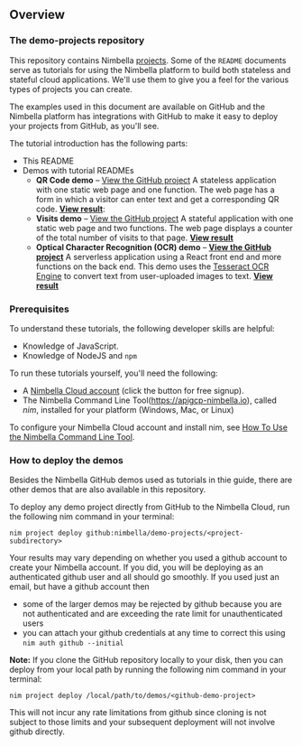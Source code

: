 ## Overview

### The demo-projects repository

This repository contains Nimbella [projects](https://apigcp.nimbella.io/downloads/nim/nim.html#overview-of-nimbella-projects-actions-and-deployment).  Some of the `README` documents serve as tutorials
for using the Nimbella platform to build  both stateless and stateful cloud applications.  We'll use them to give you a feel for the various types of projects you can create.

The examples used in this document are available on GitHub and the Nimbella platform has integrations with GitHub to make it easy to deploy your projects from GitHub, as you'll see.

The tutorial introduction has the following parts:

- This README
- Demos with tutorial READMEs
  - **QR Code demo** – [View the GitHub project](https://github.com/nimbella/demo-projects/tree/master/qrcode)
    A stateless application with one static web page and one function. The web page has a form in which a visitor can enter text and get a corresponding QR code.
    [**View result**](https://qrdemo-apigcp.nimbella.io/?text=somewhere+over+the+rainbow):
  - **Visits demo** – [View the GitHub  project](https://github.com/nimbella/demo-projects/tree/master/visits)
    A stateful application with one static web page and two functions. The web page displays a counter of the total number of visits to that page.
    [**View result**](LINK)
  - **Optical Character Recognition (OCR) demo** – [**View the GitHub project**](https://github.com/nimbella/demo-projects/tree/master/ocr)
    A serverless application using a React front end and more functions on the back end. This demo uses the [Tesseract OCR Engine](https://github.com/tesseract-ocr/tesseract) to convert text from user-uploaded images to text.
    [**View result**](https://ocrdemo-apigcp.nimbella.io)

### Prerequisites

To understand these tutorials, the following developer skills are helpful:
- Knowledge of JavaScript.
- Knowledge of NodeJS and `npm`

To run these tutorials yourself, you'll need the following:
- A [Nimbella Cloud account](https://nimbella.com) (click the button for free signup).
- The Nimbella Command Line Tool(https://apigcp-nimbella.io), called _nim_, installed for your platform (Windows, Mac, or Linux)

To configure your Nimbella Cloud account and install nim, see [How To Use the Nimbella Command Line Tool](https://apigcp-nimbella.io/doc/nim.html).

### How to deploy the demos

Besides the Nimbella GitHub demos used as tutorials in thie guide, there are other demos that are also available in this repository.

To deploy any demo project directly from GitHub to the Nimbella Cloud, run the following nim command in your terminal:

   `nim project deploy github:nimbella/demo-projects/<project-subdirectory>`
   
Your results may vary depending on whether you used a github account to create your Nimbella account.  If you did, you will be deploying as an authenticated github user and all should go smoothly.  If you used just an email, but have a github account then

- some of the larger demos may be rejected by github because you are not authenticated and are exceeding the rate limit for unauthenticated users
- you can attach your github credentials at any time to correct this using `nim auth github --initial`

**Note:** If you clone the GitHub repository locally to your disk, then you can deploy from your local path by running the following nim command in your terminal:

   `nim project deploy /local/path/to/demos/<github-demo-project>`
   
This will not incur any rate limitations from github since cloning is not subject to those limits and your subsequent deployment will not involve github directly.

